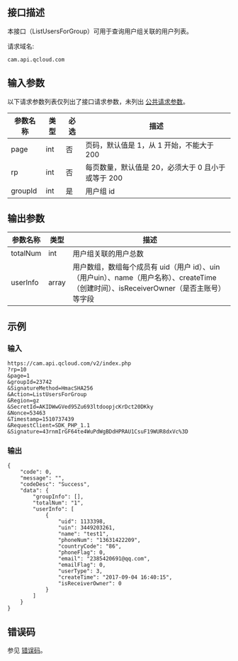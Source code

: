 ## 接口描述

本接口（ListUsersForGroup）可用于查询用户组关联的用户列表。

请求域名:

```
cam.api.qcloud.com
```

## 输入参数

以下请求参数列表仅列出了接口请求参数，未列出 [公共请求参数](https://cloud.tencent.com/document/api/213/6976)。

| 参数名称 | 类型 | 必选 | 描述                                  |
| -------- | ---- | ---- | ------------------------------------- |
| page     | int  | 否   | 页码，默认值是 1，从 1 开始，不能大于 200         |
| rp       | int  | 否   | 每页数量，默认值是 20，必须大于 0 且小于或等于 200 |
| groupId  | int  | 是   | 用户组 id                             |

## 输出参数

| 参数名称 | 类型  | 描述                                                         |
| -------- | ----- | ------------------------------------------------------------ |
| totalNum | int   | 用户组关联的用户总数                                         |
| userInfo | array | 用户数组，数组每个成员有 uid（用户 id）、uin（用户uin）、name（用户名称）、createTime（创建时间）、isReceiverOwner（是否主账号）等字段 |

## 示例

### 输入

```
https://cam.api.qcloud.com/v2/index.php
?rp=10
&page=1
&groupId=23742
&SignatureMethod=HmacSHA256
&Action=ListUsersForGroup
&Region=gz
&SecretId=AKIDWwGVed95Zu693ltdoopjcKrDct20DKky
&Nonce=53463
&Timestamp=1510737439
&RequestClient=SDK_PHP_1.1
&Signature=43rnmIrGF64te4WuPdWgBDdHPRAU1CsuF19WUR8dxVc%3D
```

### 输出

```
{
    "code": 0,
    "message": "",
    "codeDesc": "Success",
    "data": {
        "groupInfo": [],
        "totalNum": "1",
        "userInfo": [
            {
                "uid": 1133398,
                "uin": 3449203261,
                "name": "test1",
                "phoneNum": "13631422209",
                "countryCode": "86",
                "phoneFlag": 0,
                "email": "2385420691@qq.com",
                "emailFlag": 0,
                "userType": 3,
                "createTime": "2017-09-04 16:40:15",
                "isReceiverOwner": 0
            }
        ]
    }
}
```

## 错误码

参见 [错误码](https://intl.cloud.tencent.com/document/product/598/13884)。
